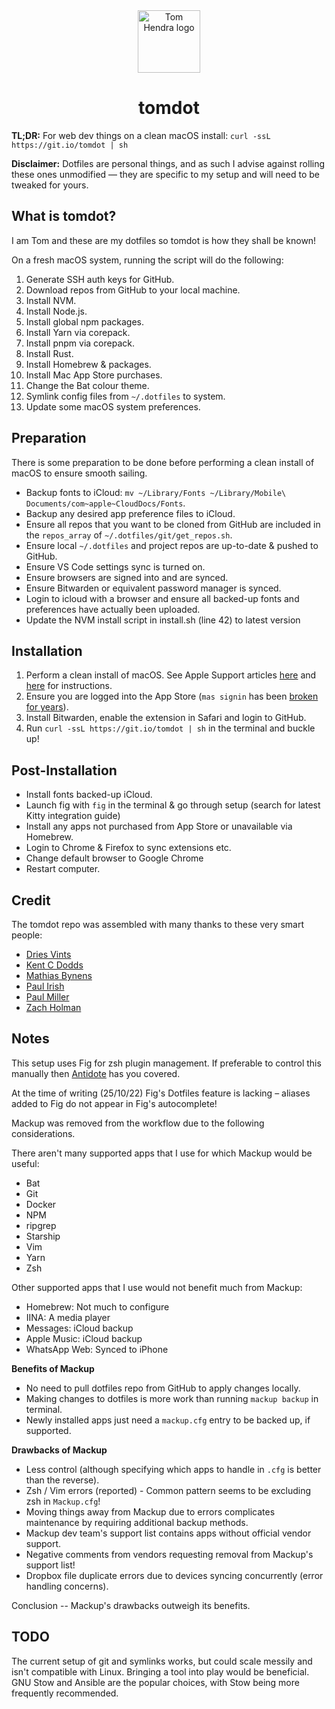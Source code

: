 <div align=center>
<img alt="Tom Hendra logo" src="https://res.cloudinary.com/tomhendra/image/upload/v1567091669/tomhendra-logo/tomhendra-logo-round-1024.png" width="100" />
<h1>tomdot</h1>
</div>

**TL;DR:** For web dev things on a clean macOS install: `curl -ssL https://git.io/tomdot | sh`

**Disclaimer:** Dotfiles are personal things, and as such I advise against rolling these ones unmodified — they are specific to my setup and will need to be tweaked for yours. 

## What is tomdot?

I am Tom and these are my dotfiles so tomdot is how they shall be known!

On a fresh macOS system, running the script will do the following:

1. Generate SSH auth keys for GitHub.
2. Download repos from GitHub to your local machine.
3. Install NVM.
4. Install Node.js.
5. Install global npm packages.
6. Install Yarn via corepack.
7. Install pnpm via corepack.
8. Install Rust.
9. Install Homebrew & packages.
10. Install Mac App Store purchases.
11. Change the Bat colour theme.
12. Symlink config files from `~/.dotfiles` to system.
13. Update some macOS system preferences.

## Preparation

There is some preparation to be done before performing a clean install of macOS to ensure smooth sailing.

- Backup fonts to iCloud: `mv ~/Library/Fonts ~/Library/Mobile\ Documents/com~apple~CloudDocs/Fonts`.
- Backup any desired app preference files to iCloud.
- Ensure all repos that you want to be cloned from GitHub are included in the `repos_array` of `~/.dotfiles/git/get_repos.sh`.
- Ensure local `~/.dotfiles` and project repos are up-to-date & pushed to GitHub.
- Ensure VS Code settings sync is turned on.
- Ensure browsers are signed into and are synced.
- Ensure Bitwarden or equivalent password manager is synced.
- Login to icloud with a browser and ensure all backed-up fonts and preferences have actually been uploaded.
- Update the NVM install script in install.sh (line 42) to latest version 

## Installation

1. Perform a clean install of macOS. See Apple Support articles [here](https://support.apple.com/en-gb/guide/mac-help/mh27903/mac) and [here](https://support.apple.com/en-us/HT204904) for instructions.
2. Ensure you are logged into the App Store (`mas signin` has been [broken for years](https://github.com/mas-cli/mas/issues/164)).
3. Install Bitwarden, enable the extension in Safari and login to GitHub.
4. Run `curl -ssL https://git.io/tomdot | sh` in the terminal and buckle up!

## Post-Installation

- Install fonts backed-up iCloud.
- Launch fig with `fig` in the terminal & go through setup (search for latest Kitty integration guide)
- Install any apps not purchased from App Store or unavailable via Homebrew.
- Login to Chrome & Firefox to sync extensions etc.
- Change default browser to Google Chrome
- Restart computer.

## Credit

The tomdot repo was assembled with many thanks to these very smart people:

- [Dries Vints](https://github.com/driesvints/dotfiles)
- [Kent C Dodds](https://github.com/kentcdodds/dotfiles)
- [Mathias Bynens](https://github.com/mathiasbynens/dotfiles)
- [Paul Irish](https://github.com/paulirish/dotfiles)
- [Paul Miller](https://github.com/paulmillr/dotfiles)
- [Zach Holman](https://github.com/holman/dotfiles)

## Notes
This setup uses Fig for zsh plugin management. If preferable to control this manually then [Antidote](https://getantidote.github.io) has you covered. 

At the time of writing (25/10/22) Fig's Dotfiles feature is lacking – aliases added to Fig do not appear in Fig's autocomplete!

Mackup was removed from the workflow due to the following considerations. 

There aren't many supported apps that I use for which Mackup would be useful:

- Bat
- Git
- Docker
- NPM
- ripgrep
- Starship
- Vim
- Yarn
- Zsh

Other supported apps that I use would not benefit much from Mackup:

- Homebrew: Not much to configure
- IINA: A media player
- Messages: iCloud backup
- Apple Music: iCloud backup
- WhatsApp Web: Synced to iPhone

**Benefits of Mackup**

- No need to pull dotfiles repo from GitHub to apply changes locally.
- Making changes to dotfiles is more work than running `mackup backup` in terminal. 
- Newly installed apps just need a `mackup.cfg` entry to be backed up, if supported. 

**Drawbacks of Mackup**

- Less control (although specifying which apps to handle in `.cfg` is better than the reverse).
- Zsh / Vim errors (reported) - Common pattern seems to be excluding zsh in `Mackup.cfg`! 
- Moving things away from Mackup due to errors complicates maintenance by requiring additional backup methods.
- Mackup dev team's support list contains apps without official vendor support. 
- Negative comments from vendors requesting removal from Mackup's support list!
- Dropbox file duplicate errors due to devices syncing concurrently (error handling concerns).

Conclusion -- Mackup's drawbacks outweigh its benefits. 

## TODO

The current setup of git and symlinks works, but could scale messily and isn't compatible with Linux. 
Bringing a tool into play would be beneficial. 
GNU Stow and Ansible are the popular choices, with Stow being more frequently recommended. 

